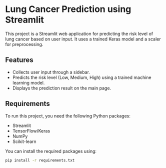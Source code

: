 # Lung Cancer Prediction using Streamlit

This project is a Streamlit web application for predicting the risk level of lung cancer based on user input. It uses a trained Keras model and a scaler for preprocessing.

## Features
- Collects user input through a sidebar.
- Predicts the risk level (Low, Medium, High) using a trained machine learning model.
- Displays the prediction result on the main page.

## Requirements
To run this project, you need the following Python packages:
- Streamlit
- TensorFlow/Keras
- NumPy
- Scikit-learn

You can install the required packages using:
```bash
pip install -r requirements.txt